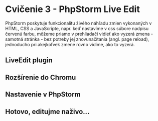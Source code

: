 # Cvičenie 3 - PhpStorm Live Edit

PhpStorm poskytuje funkcionalitu živého náhľadu zmien vykonaných v HTML, CSS a JavaScripte, napr. keď nastavíme v css súbore nadpisu červenú farbu,  môžeme priamo v prehliadači vidieť ako vyzerá zmena - samotná stránka - bez potreby jej znovunačítania (angl. page reload), jednoducho pri akejkoľvek zmene rovno vidíme, ako to vyzerá.

## LiveEdit plugin

## Rozšírenie do Chromu

## Nastavenie v PhpStorm

## Hotovo, editujme naživo... 